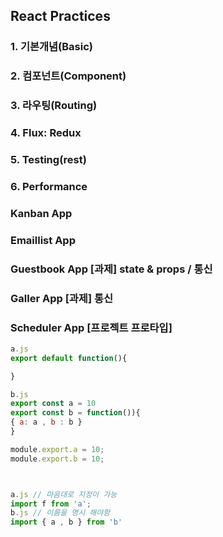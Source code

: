 ## React Practices

### 1. 기본개념(Basic)
### 2. 컴포넌트(Component)
### 3. 라우팅(Routing)
### 4. Flux: Redux
### 5. Testing(rest)
### 6. Performance

### Kanban App
### Emaillist App
### Guestbook App [과제] state & props / 통신
### Galler App [과제] 통신
### Scheduler App [프로젝트 프로타입]









```javascript
a.js
export default function(){

}

b.js 
export const a = 10
export const b = function()){
{ a: a , b : b }
}

module.export.a = 10;
module.export.b = 10;



a.js // 마음대로 지정이 가능
import f from 'a';
b.js // 이름을 명시 해야함
import { a , b } from 'b'

```

